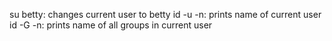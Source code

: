 su betty: changes current user to betty
id -u -n: prints name of current user
id -G -n: prints name of all groups in current user
